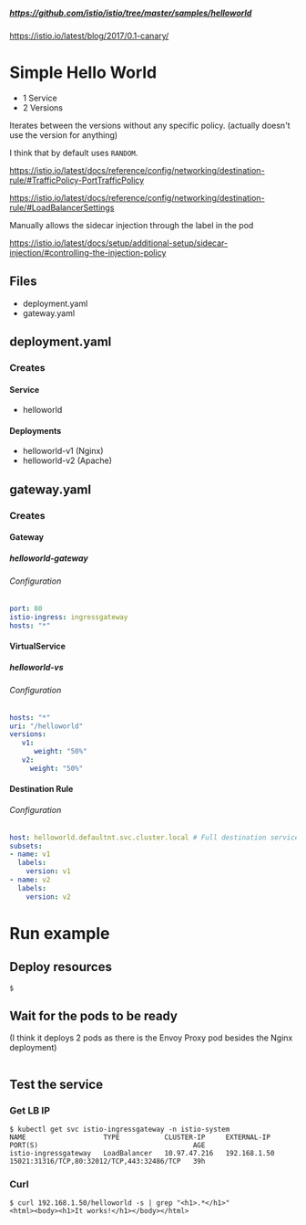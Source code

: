 ##### https://github.com/istio/istio/tree/master/samples/helloworld

https://istio.io/latest/blog/2017/0.1-canary/


# Simple Hello World

- 1 Service
- 2 Versions

Iterates between the versions without any specific policy. (actually doesn't use the version for anything)

I think that by default uses `RANDOM`.

https://istio.io/latest/docs/reference/config/networking/destination-rule/#TrafficPolicy-PortTrafficPolicy

https://istio.io/latest/docs/reference/config/networking/destination-rule/#LoadBalancerSettings


Manually allows the sidecar injection through the label in the pod


https://istio.io/latest/docs/setup/additional-setup/sidecar-injection/#controlling-the-injection-policy

## Files

- deployment.yaml
- gateway.yaml

## deployment.yaml

### Creates

#### Service

- helloworld

#### Deployments

- helloworld-v1 (Nginx)
- helloworld-v2 (Apache)

## gateway.yaml

### Creates

#### Gateway

##### helloworld-gateway

###### Configuration

```yml
port: 80
istio-ingress: ingressgateway
hosts: "*"
```

#### VirtualService

##### helloworld-vs

###### Configuration

```yaml
hosts: "*"
uri: "/helloworld"
versions:
   v1:
      weight: "50%"
   v2:
     weight: "50%"
```

#### Destination Rule

###### Configuration

```yaml
host: helloworld.defaultnt.svc.cluster.local # Full destination service, lil better for consistency
subsets:
- name: v1
  labels:
    version: v1
- name: v2
  labels:
    version: v2
```


# Run example

## Deploy resources

```shell
$ 
```

## Wait for the pods to be ready

(I think it deploys 2 pods as there is the Envoy Proxy pod besides the Nginx deployment)

```shell

```

## Test the service

### Get LB IP

```shell
$ kubectl get svc istio-ingressgateway -n istio-system 
NAME                   TYPE           CLUSTER-IP     EXTERNAL-IP    PORT(S)                                      AGE
istio-ingressgateway   LoadBalancer   10.97.47.216   192.168.1.50   15021:31316/TCP,80:32012/TCP,443:32486/TCP   39h
```

### Curl


```shell
$ curl 192.168.1.50/helloworld -s | grep "<h1>.*</h1>"
<html><body><h1>It works!</h1></body></html>
```
